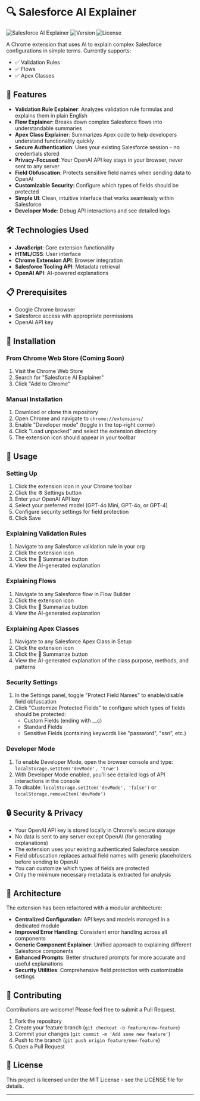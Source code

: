 # 🔍 Salesforce AI Explainer

![Salesforce AI Explainer](https://img.shields.io/badge/Salesforce-AI%20Explainer-blue)
![Version](https://img.shields.io/badge/version-1.1-green)
![License](https://img.shields.io/badge/license-MIT-orange)

A Chrome extension that uses AI to explain complex Salesforce configurations in simple terms. Currently supports:
- ✅ Validation Rules
- ✅ Flows
- ✅ Apex Classes

## 🌟 Features

- **Validation Rule Explainer**: Analyzes validation rule formulas and explains them in plain English
- **Flow Explainer**: Breaks down complex Salesforce flows into understandable summaries
- **Apex Class Explainer**: Summarizes Apex code to help developers understand functionality quickly
- **Secure Authentication**: Uses your existing Salesforce session - no credentials stored
- **Privacy-Focused**: Your OpenAI API key stays in your browser, never sent to any server
- **Field Obfuscation**: Protects sensitive field names when sending data to OpenAI
- **Customizable Security**: Configure which types of fields should be protected
- **Simple UI**: Clean, intuitive interface that works seamlessly within Salesforce
- **Developer Mode**: Debug API interactions and see detailed logs

## 🛠️ Technologies Used

- **JavaScript**: Core extension functionality
- **HTML/CSS**: User interface
- **Chrome Extension API**: Browser integration
- **Salesforce Tooling API**: Metadata retrieval
- **OpenAI API**: AI-powered explanations

## 📋 Prerequisites

- Google Chrome browser
- Salesforce access with appropriate permissions
- OpenAI API key

## 🔧 Installation

### From Chrome Web Store (Coming Soon)
1. Visit the Chrome Web Store
2. Search for "Salesforce AI Explainer"
3. Click "Add to Chrome"

### Manual Installation
1. Download or clone this repository
2. Open Chrome and navigate to `chrome://extensions/`
3. Enable "Developer mode" (toggle in the top-right corner)
4. Click "Load unpacked" and select the extension directory
5. The extension icon should appear in your toolbar

## 🚀 Usage

### Setting Up
1. Click the extension icon in your Chrome toolbar
2. Click the ⚙️ Settings button
3. Enter your OpenAI API key
4. Select your preferred model (GPT-4o Mini, GPT-4o, or GPT-4)
5. Configure security settings for field protection
6. Click Save

### Explaining Validation Rules
1. Navigate to any Salesforce validation rule in your org
2. Click the extension icon
3. Click the 🤖 Summarize button
4. View the AI-generated explanation

### Explaining Flows
1. Navigate to any Salesforce flow in Flow Builder
2. Click the extension icon
3. Click the 🤖 Summarize button
4. View the AI-generated explanation

### Explaining Apex Classes
1. Navigate to any Salesforce Apex Class in Setup
2. Click the extension icon
3. Click the 🤖 Summarize button
4. View the AI-generated explanation of the class purpose, methods, and patterns

### Security Settings
1. In the Settings panel, toggle "Protect Field Names" to enable/disable field obfuscation
2. Click "Customize Protected Fields" to configure which types of fields should be protected:
   - Custom Fields (ending with __c)
   - Standard Fields
   - Sensitive Fields (containing keywords like "password", "ssn", etc.)

### Developer Mode
1. To enable Developer Mode, open the browser console and type: `localStorage.setItem('devMode', 'true')`
2. With Developer Mode enabled, you'll see detailed logs of API interactions in the console
3. To disable: `localStorage.setItem('devMode', 'false')` or `localStorage.removeItem('devMode')`

## 🔒 Security & Privacy

- Your OpenAI API key is stored locally in Chrome's secure storage
- No data is sent to any server except OpenAI (for generating explanations)
- The extension uses your existing authenticated Salesforce session
- Field obfuscation replaces actual field names with generic placeholders before sending to OpenAI
- You can customize which types of fields are protected
- Only the minimum necessary metadata is extracted for analysis

## 🧩 Architecture

The extension has been refactored with a modular architecture:
- **Centralized Configuration**: API keys and models managed in a dedicated module
- **Improved Error Handling**: Consistent error handling across all components
- **Generic Component Explainer**: Unified approach to explaining different Salesforce components
- **Enhanced Prompts**: Better structured prompts for more accurate and useful explanations
- **Security Utilities**: Comprehensive field protection with customizable settings

## 🤝 Contributing

Contributions are welcome! Please feel free to submit a Pull Request.

1. Fork the repository
2. Create your feature branch (`git checkout -b feature/new-feature`)
3. Commit your changes (`git commit -m 'Add some new feature'`)
4. Push to the branch (`git push origin feature/new-feature`)
5. Open a Pull Request

## 📄 License

This project is licensed under the MIT License - see the LICENSE file for details.

---
